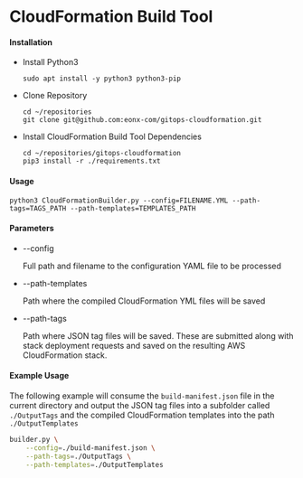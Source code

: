 # CloudFormation Build Tool

#### Installation

* Install Python3
  
  `sudo apt install -y python3 python3-pip`
  
* Clone Repository

  ```
  cd ~/repositories
  git clone git@github.com:eonx-com/gitops-cloudformation.git
  ```
  
* Install CloudFormation Build Tool Dependencies
  
  ```
  cd ~/repositories/gitops-cloudformation
  pip3 install -r ./requirements.txt
  ```

#### Usage

`python3 CloudFormationBuilder.py --config=FILENAME.YML --path-tags=TAGS_PATH --path-templates=TEMPLATES_PATH`

#### Parameters

* --config

  Full path and filename to the configuration YAML file to be processed

* --path-templates

  Path where the compiled CloudFormation YML files will be saved
  
* --path-tags

  Path where JSON tag files will be saved. These are submitted along with stack deployment requests
  and saved on the resulting AWS CloudFormation stack.

#### Example Usage

The following example will consume the `build-manifest.json` file in the current directory and
output the JSON tag files into a subfolder called `./OutputTags` and the compiled CloudFormation
templates into the path `./OutputTemplates`

```bash
builder.py \
    --config=./build-manifest.json \
    --path-tags=./OutputTags \
    --path-templates=./OutputTemplates
```

